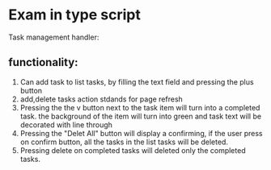 # Exam in type script

Task management handler:

## functionality:

1. Can add task to list tasks, by filling the text field and pressing the plus button
2. add,delete tasks action stdands for page refresh
3. Pressing the the v button next to the task item will turn into a completed task. the background of the item will turn into green and task text will be decorated with line through
4. Pressing the "Delet All" button will display a confirming, if the user press on confirm button, all the tasks in the list tasks will be deleted.
5. Pressing delete on completed tasks will deleted only the completed tasks.
